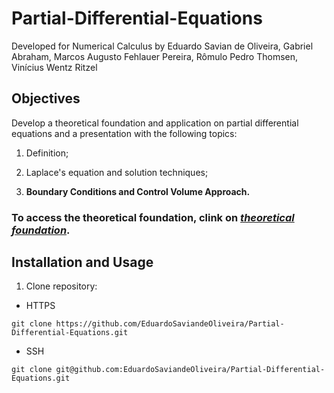 # Partial-Differential-Equations
Developed for Numerical Calculus by Eduardo Savian de Oliveira, Gabriel Abraham, Marcos Augusto Fehlauer Pereira, Rômulo Pedro Thomsen, Vinícius Wentz Ritzel

## Objectives

Develop a theoretical foundation and application on partial differential equations and a presentation with the following topics:

1. Definition;

2. Laplace's equation and solution techniques;

3. **Boundary Conditions and Control Volume Approach.** 

### To access the theoretical foundation, clink on *[theoretical foundation](https://github.com/EduardoSaviandeOliveira/Numerical-Calculus/blob/main/Partial-Differential-Equations/theoretical-foundation.md)*.

## Installation and Usage
1. Clone repository:

* HTTPS
```
git clone https://github.com/EduardoSaviandeOliveira/Partial-Differential-Equations.git
```

* SSH
```
git clone git@github.com:EduardoSaviandeOliveira/Partial-Differential-Equations.git
```

